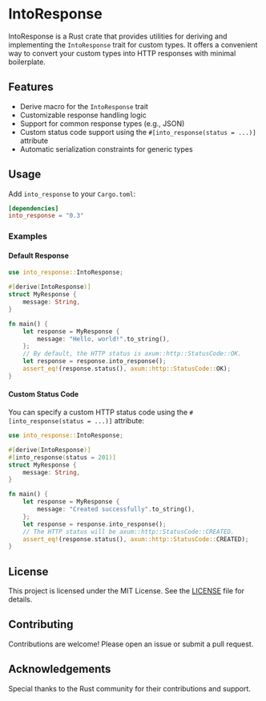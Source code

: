 # IntoResponse

IntoResponse is a Rust crate that provides utilities for deriving and implementing the `IntoResponse` trait for custom types. It offers a convenient way to convert your custom types into HTTP responses with minimal boilerplate.

## Features

- Derive macro for the `IntoResponse` trait
- Customizable response handling logic
- Support for common response types (e.g., JSON)
- Custom status code support using the `#[into_response(status = ...)]` attribute
- Automatic serialization constraints for generic types

## Usage

Add `into_response` to your `Cargo.toml`:

```toml
[dependencies]
into_response = "0.3"
```

### Examples

#### Default Response

```rust
use into_response::IntoResponse;

#[derive(IntoResponse)]
struct MyResponse {
    message: String,
}

fn main() {
    let response = MyResponse {
        message: "Hello, world!".to_string(),
    };
    // By default, the HTTP status is axum::http::StatusCode::OK.
    let response = response.into_response();
    assert_eq!(response.status(), axum::http::StatusCode::OK);
}
```

#### Custom Status Code

You can specify a custom HTTP status code using the `#[into_response(status = ...)]` attribute:

```rust
use into_response::IntoResponse;

#[derive(IntoResponse)]
#[into_response(status = 201)]
struct MyResponse {
    message: String,
}

fn main() {
    let response = MyResponse {
        message: "Created successfully".to_string(),
    };
    let response = response.into_response();
    // The HTTP status will be axum::http::StatusCode::CREATED.
    assert_eq!(response.status(), axum::http::StatusCode::CREATED);
}
```

## License

This project is licensed under the MIT License. See the [LICENSE](LICENSE) file for details.

## Contributing

Contributions are welcome! Please open an issue or submit a pull request.

## Acknowledgements

Special thanks to the Rust community for their contributions and support.
